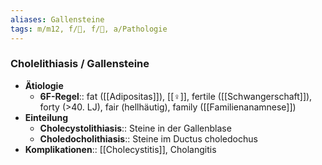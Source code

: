 ```yaml
---
aliases: Gallensteine
tags: m/m12, f/💩, f/💩, a/Pathologie
---
```

### Cholelithiasis / Gallensteine
- **Ätiologie**
	- **6F-Regel**:: fat ([[Adipositas]]), [[♀]], fertile ([[Schwangerschaft]]), forty (>40. LJ), fair (hellhäutig), family ([[Familienanamnese]])
- **Einteilung**
	- **Cholecystolithiasis**:: Steine in der Gallenblase
	- **Choledocholithiasis**:: Steine im Ductus choledochus
- **Komplikationen**:: [[Cholecystitis]], Cholangitis